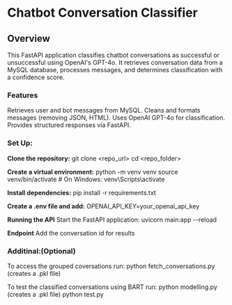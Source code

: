 # Chatbot Conversation Classifier
## Overview
This FastAPI application classifies chatbot conversations as successful or unsuccessful using OpenAI's GPT-4o. It retrieves conversation data from a MySQL database, processes messages, and determines classification with a confidence score.

### Features
Retrieves user and bot messages from MySQL.
Cleans and formats messages (removing JSON, HTML).
Uses OpenAI GPT-4o for classification.
Provides structured responses via FastAPI.

### Set Up:
**Clone the repository:**
git clone <repo_url>
cd <repo_folder>

**Create a virtual environment:**
python -m venv venv
source venv/bin/activate  # On Windows: venv\Scripts\activate

**Install dependencies:**
pip install -r requirements.txt

**Create a .env file and add:**
OPENAI_API_KEY=your_openai_api_key

**Running the API**
Start the FastAPI application:
uvicorn main:app --reload

**Endpoint**
Add the conversation id for results

### Additinal:(Optional)

To access the grouped coversations run:
python fetch_conversations.py 
(creates a .pkl file)

To test the classified conversations using BART run:
python modelling.py 
(creates a .pkl file)
python test.py
